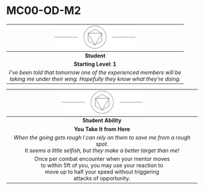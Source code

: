 # MC00-OD-M2

| <img src="../../images/card-icons/d8.png" height="60" /> |
|:---:|
| **Student** |
| **Starting Level: 1** |
| *I've been told that tomorrow one of the experienced members will be<br>taking me under their wing. Hopefully they know what they're doing.* |

| <img src="../../images/card-icons/d8.png" height="60" /> |
|:---:|
| **Student Ability** |
| **You Take It from Here** |
| *When the going gets rough I can rely on them to save me from a rough spot.<br>It seems a little selfish, but they make a better target than me!* |
| Once per combat encounter when your mentor moves<br>to within 5ft of you, you may use your reaction to<br>move up to half your speed without triggering<br>attacks of opportunity. |
